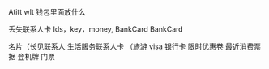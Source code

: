 Atitt wlt 钱包里面放什么

丢失联系人卡
Ids，key，money, BankCard
BankCard

名片（长见联系人
生活服务联系人卡
（旅游 visa 银行卡
限时优惠卷
最近消费票据
登机牌 门票


